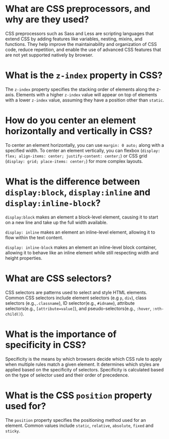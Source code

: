 # What are CSS preprocessors, and why are they used?
CSS preprocessors such as Sass and Less are scripting languages that extend CSS by adding features like variables, nesting, mixins, and functions. They help improve the maintainability and organization of CSS code, reduce repetition, and enable the use of advanced CSS features that are not yet supported natively by browser.

# What is the `z-index` property in CSS?
The `z-index` property specifies the stacking order of elements along the z-axis. Elements with a higher `z-index` value will appear on top of elements with a lower `z-index` value, assuming they have a position other than `static`.


# How do you center an element horizontally and vertically in CSS?
To center an element horizontally, you can use `margin: 0 auto;` along with a specified width. To center an element vertically, you can flexbox (`display: flex; align-items: center; justify-content: center;`) or CSS grid (`display: grid; place-items: center;`) for more complex layouts.

# What is the difference between `display:block`, `display:inline` and `display:inline-block`?

`display:block` makes an element a block-level element, causing it to start on a new line and take up the full width available.

`display: inline` makes an element an inline-level element, allowing it to flow within the text content. 

`display: inline-block` makes an element an inline-level block container, allowing it to behave like an inline element while still respecting width and height properties.


# What are CSS selectors?
CSS selectors are patterns used to select and style HTML elements. Common CSS selectors include element selectors (e.g `p`, `div`), class selectors (e.g.,`.classname`), ID selector(e.g., `#idname`), attribute selectors(e.g., `[attribute=value]`), and pseudo-selectors(e.g., `:hover`, `:nth-child()`).


# What is the importance of specificity in CSS?
Specificity is the means by which browsers decide which CSS rule to apply when multiple rules match a given element. It determines which styles are applied based on the specificity of selectors. Specificity is calculated based on the type of selector used and their order of precedence.


# What is the CSS `position` property used for?
The `position` property specifies the positioning method used for an element. Common values include `static`, `relative`, `absolute`, `fixed` and `sticky`.